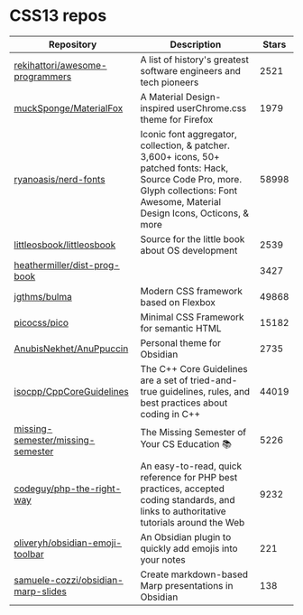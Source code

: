 # CSS13 repos

| Repository                                                                                  | Description                                                                                                                                                                           | Stars |
| ------------------------------------------------------------------------------------------- | ------------------------------------------------------------------------------------------------------------------------------------------------------------------------------------- | ----- |
| [rekihattori/awesome-programmers](https://github.com/rekihattori/awesome-programmers)       | A list of history's greatest software engineers and tech pioneers                                                                                                                     | 2521  |
| [muckSponge/MaterialFox](https://github.com/muckSponge/MaterialFox)                         | A Material Design-inspired userChrome.css theme for Firefox                                                                                                                           | 1979  |
| [ryanoasis/nerd-fonts](https://github.com/ryanoasis/nerd-fonts)                             | Iconic font aggregator, collection, & patcher. 3,600+ icons, 50+ patched fonts: Hack, Source Code Pro, more. Glyph collections: Font Awesome, Material Design Icons, Octicons, & more | 58998 |
| [littleosbook/littleosbook](https://github.com/littleosbook/littleosbook)                   | Source for the little book about OS development                                                                                                                                       | 2539  |
| [heathermiller/dist-prog-book](https://github.com/heathermiller/dist-prog-book)             |                                                                                                                                                                                       | 3427  |
| [jgthms/bulma](https://github.com/jgthms/bulma)                                             | Modern CSS framework based on Flexbox                                                                                                                                                 | 49868 |
| [picocss/pico](https://github.com/picocss/pico)                                             | Minimal CSS Framework for semantic HTML                                                                                                                                               | 15182 |
| [AnubisNekhet/AnuPpuccin](https://github.com/AnubisNekhet/AnuPpuccin)                       | Personal theme for Obsidian                                                                                                                                                           | 2735  |
| [isocpp/CppCoreGuidelines](https://github.com/isocpp/CppCoreGuidelines)                     | The C++ Core Guidelines are a set of tried-and-true guidelines, rules, and best practices about coding in C++                                                                         | 44019 |
| [missing-semester/missing-semester](https://github.com/missing-semester/missing-semester)   | The Missing Semester of Your CS Education 📚                                                                                                                                          | 5226  |
| [codeguy/php-the-right-way](https://github.com/codeguy/php-the-right-way)                   | An easy-to-read, quick reference for PHP best practices, accepted coding standards, and links to authoritative tutorials around the Web                                               | 9232  |
| [oliveryh/obsidian-emoji-toolbar](https://github.com/oliveryh/obsidian-emoji-toolbar)       | An Obsidian plugin to quickly add emojis into your notes                                                                                                                              | 221   |
| [samuele-cozzi/obsidian-marp-slides](https://github.com/samuele-cozzi/obsidian-marp-slides) | Create markdown-based Marp presentations in Obsidian                                                                                                                                  | 138   |
